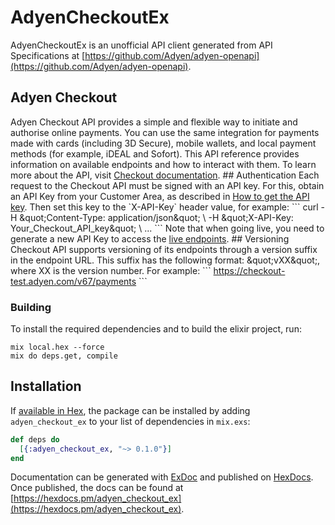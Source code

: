 # AdyenCheckoutEx

AdyenCheckoutEx is an unofficial API client generated from API Specifications at [https://github.com/Adyen/adyen-openapi](https://github.com/Adyen/adyen-openapi).

## Adyen Checkout

Adyen Checkout API provides a simple and flexible way to initiate and authorise online payments. You can use the same integration for payments made with cards (including 3D Secure), mobile wallets, and local payment methods (for example, iDEAL and Sofort).  This API reference provides information on available endpoints and how to interact with them. To learn more about the API, visit [Checkout documentation](https://docs.adyen.com/online-payments).  ## Authentication Each request to the Checkout API must be signed with an API key. For this, obtain an API Key from your Customer Area, as described in [How to get the API key](https://docs.adyen.com/development-resources/api-credentials#generate-api-key). Then set this key to the &#x60;X-API-Key&#x60; header value, for example:  &#x60;&#x60;&#x60; curl -H \&quot;Content-Type: application/json\&quot; \\ -H \&quot;X-API-Key: Your_Checkout_API_key\&quot; \\ ... &#x60;&#x60;&#x60; Note that when going live, you need to generate a new API Key to access the [live endpoints](https://docs.adyen.com/development-resources/live-endpoints).  ## Versioning Checkout API supports versioning of its endpoints through a version suffix in the endpoint URL. This suffix has the following format: \&quot;vXX\&quot;, where XX is the version number.  For example: &#x60;&#x60;&#x60; https://checkout-test.adyen.com/v67/payments &#x60;&#x60;&#x60;

### Building

To install the required dependencies and to build the elixir project, run:
```
mix local.hex --force
mix do deps.get, compile
```

## Installation

If [available in Hex](https://hex.pm/docs/publish), the package can be installed
by adding `adyen_checkout_ex` to your list of dependencies in `mix.exs`:

```elixir
def deps do
  [{:adyen_checkout_ex, "~> 0.1.0"}]
end
```

Documentation can be generated with [ExDoc](https://github.com/elixir-lang/ex_doc)
and published on [HexDocs](https://hexdocs.pm). Once published, the docs can
be found at [https://hexdocs.pm/adyen_checkout_ex](https://hexdocs.pm/adyen_checkout_ex).
